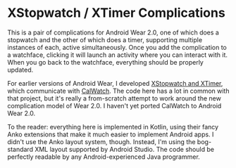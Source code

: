 # XStopwatch / XTimer Complications

This is a pair of complications for Android Wear 2.0, one of which does a
stopwatch and the other of which does a timer, supporting multiple
instances of each, active simultaneously. Once you
add the complication to a watchface, clicking it will launch an activity where you can interact
with it. When you go back to the watchface, everything should be properly updated.

For earlier versions of Android Wear, I developed [XStopwatch and XTimer](http://www.cs.rice.edu/~dwallach/xstopwatch/),
which communicate with [CalWatch](http://www.cs.rice.edu/~dwallach/calwatch/). The code here
has a lot in common with that project, but it's really a from-scratch attempt to work around
the new complication model of Wear 2.0. I haven't yet ported CalWatch to Android Wear 2.0.

To the reader: everything here is implemented in Kotlin, using their fancy Anko extensions that
make it much easier to implement Android apps. I didn't use the Anko layout system, though. Instead, I'm
using the bog-standard XML layout supported by Android Studio. The code should be perfectly readable
by any Android-experienced Java programmer.
